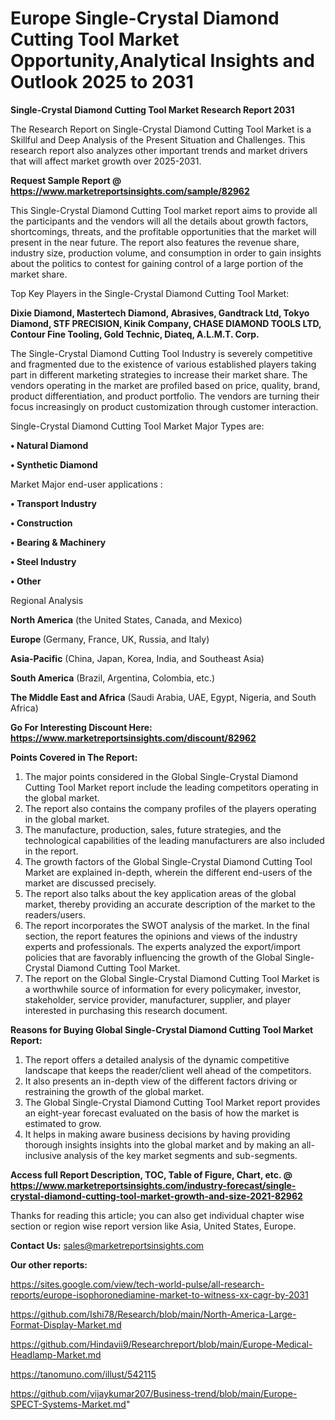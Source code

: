 # Europe Single-Crystal Diamond Cutting Tool Market Opportunity,Analytical Insights and Outlook 2025 to 2031

<strong>Single-Crystal Diamond Cutting Tool Market Research Report 2031</strong>

The Research Report on Single-Crystal Diamond Cutting Tool Market is a Skillful and Deep Analysis of the Present Situation and Challenges. This research report also analyzes other important trends and market drivers that will affect market growth over 2025-2031.

<strong>Request Sample Report @ <a href=https://www.marketreportsinsights.com/sample/82962>https://www.marketreportsinsights.com/sample/82962</a></strong>

This Single-Crystal Diamond Cutting Tool market report aims to provide all the participants and the vendors will all the details about growth factors, shortcomings, threats, and the profitable opportunities that the market will present in the near future. The report also features the revenue share, industry size, production volume, and consumption in order to gain insights about the politics to contest for gaining control of a large portion of the market share.

Top Key Players in the Single-Crystal Diamond Cutting Tool Market:

<strong>Dixie Diamond, Mastertech Diamond, Abrasives, Gandtrack Ltd, Tokyo Diamond, STF PRECISION, Kinik Company, CHASE DIAMOND TOOLS LTD, Contour Fine Tooling, Gold Technic, Diateq, A.L.M.T. Corp.</strong>

The Single-Crystal Diamond Cutting Tool Industry is severely competitive and fragmented due to the existence of various established players taking part in different marketing strategies to increase their market share. The vendors operating in the market are profiled based on price, quality, brand, product differentiation, and product portfolio. The vendors are turning their focus increasingly on product customization through customer interaction.

Single-Crystal Diamond Cutting Tool Market Major Types are:

<strong>• Natural Diamond

• Synthetic Diamond</strong>

Market Major end-user applications :

<strong>• Transport Industry

• Construction

• Bearing & Machinery

• Steel Industry

• Other</strong>

Regional Analysis

</u><strong><b>North America</b></strong> (the United States, Canada, and Mexico)

<strong><b>Europe </b></strong>(Germany, France, UK, Russia, and Italy)

<strong><b>Asia-Pacific</b></strong> (China, Japan, Korea, India, and Southeast Asia)

<strong><b>South America</b></strong> (Brazil, Argentina, Colombia, etc.)

<strong><b>The Middle East and Africa</b></strong> (Saudi Arabia, UAE, Egypt, Nigeria, and South Africa)

<strong>Go For Interesting Discount Here: <a href=https://www.marketreportsinsights.com/discount/82962>https://www.marketreportsinsights.com/discount/82962</a></strong>

<strong>Points Covered in The Report:</strong>
<ol>
  <li>The major points considered in the Global Single-Crystal Diamond Cutting Tool Market report include the leading competitors operating in the global market.</li>
  <li>The report also contains the company profiles of the players operating in the global market.</li>
  <li>The manufacture, production, sales, future strategies, and the technological capabilities of the leading manufacturers are also included in the report.</li>
  <li>The growth factors of the Global Single-Crystal Diamond Cutting Tool Market are explained in-depth, wherein the different end-users of the market are discussed precisely.</li>
  <li>The report also talks about the key application areas of the global market, thereby providing an accurate description of the market to the readers/users.</li>
  <li>The report incorporates the SWOT analysis of the market. In the final section, the report features the opinions and views of the industry experts and professionals. The experts analyzed the export/import policies that are favorably influencing the growth of the Global Single-Crystal Diamond Cutting Tool Market.</li>
  <li>The report on the Global Single-Crystal Diamond Cutting Tool Market is a worthwhile source of information for every policymaker, investor, stakeholder, service provider, manufacturer, supplier, and player interested in purchasing this research document.</li>
</ol>
<strong>Reasons for Buying Global Single-Crystal Diamond Cutting Tool Market Report:</strong>

<ol>
  <li>The report offers a detailed analysis of the dynamic competitive landscape that keeps the reader/client well ahead of the competitors.</li>
  <li>It also presents an in-depth view of the different factors driving or restraining the growth of the global market.</li>
  <li>The Global Single-Crystal Diamond Cutting Tool Market report provides an eight-year forecast evaluated on the basis of how the market is estimated to grow.</li>
  <li>It helps in making aware business decisions by having providing thorough insights insights into the global market and by making an all-inclusive analysis of the key market segments and sub-segments.</li>
</ol>
<strong>Access full Report Description, TOC, Table of Figure, Chart, etc. @ <a href=https://www.marketreportsinsights.com/industry-forecast/single-crystal-diamond-cutting-tool-market-growth-and-size-2021-82962>https://www.marketreportsinsights.com/industry-forecast/single-crystal-diamond-cutting-tool-market-growth-and-size-2021-82962</a></strong>


Thanks for reading this article; you can also get individual chapter wise section or region wise report version like Asia, United States, Europe.

<strong>Contact Us:</strong>
sales@marketreportsinsights.com

<strong>Our other reports:</strong>

<a href=https://sites.google.com/view/tech-world-pulse/all-research-reports/europe-isophoronediamine-market-to-witness-xx-cagr-by-2031>https://sites.google.com/view/tech-world-pulse/all-research-reports/europe-isophoronediamine-market-to-witness-xx-cagr-by-2031</a>

<a href=https://github.com/Ishi78/Research/blob/main/North-America-Large-Format-Display-Market.md>https://github.com/Ishi78/Research/blob/main/North-America-Large-Format-Display-Market.md</a>

<a href=https://github.com/Hindavii9/Researchreport/blob/main/Europe-Medical-Headlamp-Market.md>https://github.com/Hindavii9/Researchreport/blob/main/Europe-Medical-Headlamp-Market.md</a>

<a href=https://tanomuno.com/illust/542115>https://tanomuno.com/illust/542115</a>

<a href=https://github.com/vijaykumar207/Business-trend/blob/main/Europe-SPECT-Systems-Market.md>https://github.com/vijaykumar207/Business-trend/blob/main/Europe-SPECT-Systems-Market.md</a>"
